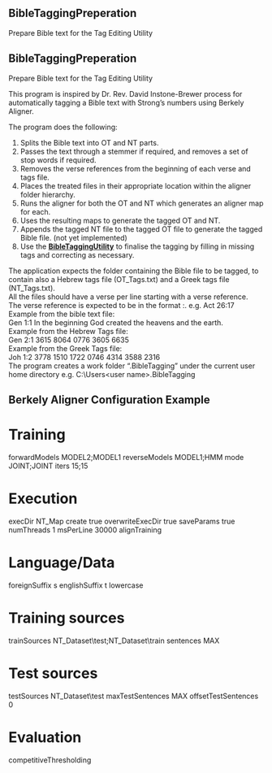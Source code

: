 ## BibleTaggingPreperation
Prepare Bible text for the Tag Editing Utility

## BibleTaggingPreperation
Prepare Bible text for the Tag Editing Utility

This program is inspired by Dr. Rev. David Instone-Brewer process for
automatically tagging a Bible text with Strong’s numbers using Berkely Aligner.

The program does the following: 
1.	Splits the Bible text into OT and NT parts.
2.	Passes the text through a stemmer if required, and removes a set of stop words if required.
3.	Removes the verse references from the beginning of each verse and tags file.
4.	Places the treated files in their appropriate location within the aligner folder hierarchy.
5.	Runs the aligner for both the OT and NT which generates an aligner map for each.
6.	Uses the resulting maps to generate the tagged OT and NT.
7.	Appends the tagged NT file to the tagged OT file to generate the tagged Bible file. (not yet implemented)
8.	Use the [**BibleTaggingUtility**](https://github.com/sabdelmalik/BibleTaggingUtility) to finalise the tagging by filling in missing tags and correcting as necessary.

The application expects the folder containing the Bible file to be tagged, to contain also a Hebrew tags file (OT_Tags.txt) and a Greek tags file (NT_Tags.txt).<br>
All the files should have a verse per line starting with a verse reference.<br>
The verse reference is expected to be in the format <book> <chapter>:<verse>. e.g. Act 26:17<br>
Example from the bible text file:<br>
Gen 1:1 In the beginning God created the heavens and the earth.<br>
Example from the Hebrew Tags file:<br>
Gen 2:1 3615 8064 0776 3605 6635<br>
Example from the Greek Tags file:<br>
Joh 1:2 3778 1510 1722 0746 4314 3588 2316<br>
The program creates a work folder “.BibleTagging” under the current user home directory
e.g. C:\Users\<user name>\.BibleTagging
## Berkely Aligner Configuration Example
# Training
forwardModels	MODEL2;MODEL1
reverseModels	MODEL1;HMM
mode	JOINT;JOINT
iters	15;15

# Execution
execDir	NT_Map
create	true
overwriteExecDir	true
saveParams	true
numThreads	1
msPerLine	30000
alignTraining

# Language/Data
foreignSuffix	s
englishSuffix	t
lowercase

# Training sources
trainSources	NT_Dataset\test;NT_Dataset\train
sentences	MAX

# Test sources
testSources	NT_Dataset\test
maxTestSentences	MAX
offsetTestSentences	0

# Evaluation
competitiveThresholding
